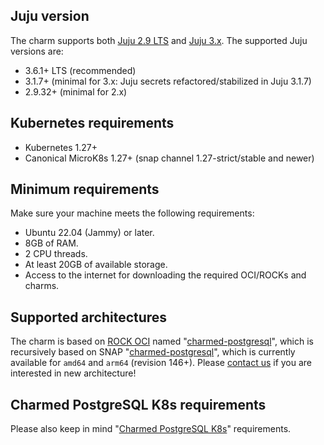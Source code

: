 ## Juju version

The charm supports both [Juju 2.9 LTS](https://github.com/juju/juju/releases) and [Juju 3.x](https://github.com/juju/juju/releases). The supported Juju versions are:

* 3.6.1+ LTS (recommended)
* 3.1.7+ (minimal for 3.x: Juju secrets refactored/stabilized in Juju 3.1.7)
* 2.9.32+ (minimal for 2.x)

## Kubernetes requirements

* Kubernetes 1.27+
* Canonical MicroK8s 1.27+ (snap channel 1.27-strict/stable and newer)
## Minimum requirements

Make sure your machine meets the following requirements:
- Ubuntu 22.04 (Jammy) or later.
- 8GB of RAM.
- 2 CPU threads.
- At least 20GB of available storage.
- Access to the internet for downloading the required OCI/ROCKs and charms.

## Supported architectures

The charm is based on [ROCK OCI](https://github.com/canonical/charmed-postgresql-rock) named "[charmed-postgresql](https://github.com/canonical/charmed-postgresql-rock/pkgs/container/charmed-postgresql)", which is recursively based on SNAP "[charmed-postgresql](https://snapcraft.io/charmed-postgresql)", which is currently available for `amd64` and `arm64` (revision 146+). Please [contact us](/t/12264) if you are interested in new architecture!

## Charmed PostgreSQL K8s requirements
Please also keep in mind "[Charmed PostgreSQL K8s](https://charmhub.io/postgresql-k8s/docs/r-requirements)" requirements.
